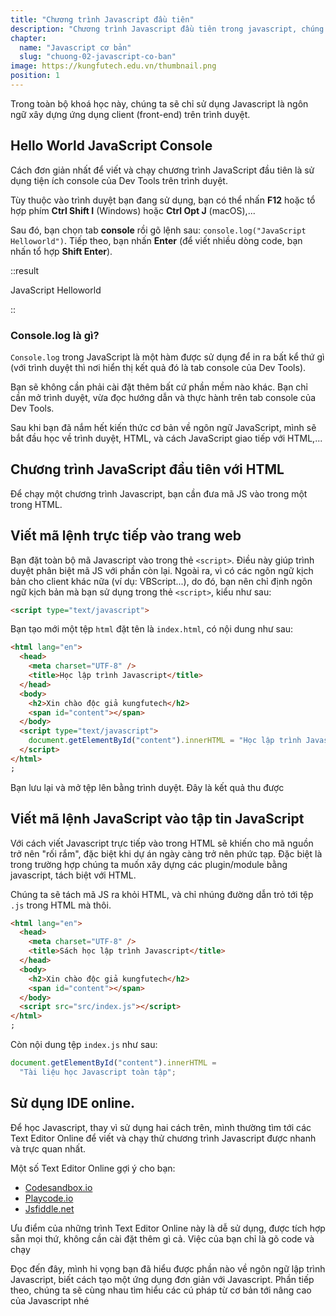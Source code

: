 ```yaml
---
title: "Chương trình Javascript đầu tiên"
description: "Chương trình Javascript đầu tiên trong javascript, chúng ta cùng tìm hiểu nhé"
chapter:
  name: "Javascript cơ bản"
  slug: "chuong-02-javascript-co-ban"
image: https://kungfutech.edu.vn/thumbnail.png
position: 1
---
```


Trong toàn bộ khoá học này, chúng ta sẽ chỉ sử dụng Javascript là ngôn ngữ xây dựng ứng dụng client (front-end) trên trình duyệt.

## Hello World JavaScript Console

Cách đơn giản nhất để viết và chạy chương trình JavaScript đầu tiên là sử dụng tiện ích console của Dev Tools trên trình duyệt.

Tùy thuộc vào trình duyệt bạn đang sử dụng, bạn có thể nhấn **F12** hoặc tổ hợp phím **Ctrl Shift I** (Windows) hoặc **Ctrl Opt J** (macOS),...

Sau đó, bạn chọn tab **console** rồi gõ lệnh sau: `console.log("JavaScript Helloworld")`. Tiếp theo, bạn nhấn **Enter** (để viết nhiều dòng code, bạn nhấn tổ hợp **Shift Enter**).

::result

JavaScript Helloworld<br/>

::

### Console.log là gì?

`Console.log` trong JavaScript là một hàm được sử dụng để in ra bất kể thứ gì (với trình duyệt thì nơi hiển thị kết quả đó là tab console của Dev Tools).

Bạn sẽ không cần phải cài đặt thêm bất cứ phần mềm nào khác. Bạn chỉ cần mở trình duyệt, vừa đọc hướng dẫn và thực hành trên tab console của Dev Tools.

Sau khi bạn đã nắm hết kiến thức cơ bản về ngôn ngữ JavaScript, mình sẽ bắt đầu học về trình duyệt, HTML, và cách JavaScript giao tiếp với HTML,...

## Chương trình JavaScript đầu tiên với HTML

Để chạy một chương trình Javascript, bạn cần đưa mã JS vào trong một trong HTML.

## Viết mã lệnh trực tiếp vào trang web

Bạn đặt toàn bộ mã Javascript vào trong thẻ `<script>`. Điều này giúp trình duyệt phân biệt mã JS với phần còn lại. Ngoài ra, vì có các ngôn ngữ kịch bản cho client khác nữa (ví dụ: VBScript...), do đó, bạn nên chỉ định ngôn ngữ kịch bản mà bạn sử dụng trong thẻ `<script>`, kiểu như sau:

```html
<script type="text/javascript">
```

Bạn tạo mới một tệp `html` đặt tên là `index.html`, có nội dung như sau:

```html
<html lang="en">
  <head>
    <meta charset="UTF-8" />
    <title>Học lập trình Javascript</title>
  </head>
  <body>
    <h2>Xin chào độc giả kungfutech</h2>
    <span id="content"></span>
  </body>
  <script type="text/javascript">
    document.getElementById("content").innerHTML = "Học lập trình Javascript ";
  </script>
</html>
;
```

Bạn lưu lại và mở tệp lên bằng trình duyệt. Đây là kết quả thu được

## Viết mã lệnh JavaScript vào tập tin JavaScript

Với cách viết Javascript trực tiếp vào trong HTML sẽ khiến cho mã nguồn trở nên "rối rắm", đặc biệt khi dự án ngày càng trở nên phức tạp. Đặc biệt là trong trường hợp chúng ta muốn xây dựng các plugin/module bằng javascript, tách biệt với HTML.

Chúng ta sẽ tách mã JS ra khỏi HTML, và chỉ nhúng đường dẫn trỏ tới tệp `.js` trong HTML mà thôi.

```html
<html lang="en">
  <head>
    <meta charset="UTF-8" />
    <title>Sách học lập trình Javascript</title>
  </head>
  <body>
    <h2>Xin chào độc giả kungfutech</h2>
    <span id="content"></span>
  </body>
  <script src="src/index.js"></script>
</html>
;
```

Còn nội dung tệp `index.js` như sau:

```js
document.getElementById("content").innerHTML =
  "Tài liệu học Javascript toàn tập";
```

## Sử dụng IDE online.

Để học Javascript, thay vì sử dụng hai cách trên, mình thường tìm tới các Text Editor Online để viết và chạy thử chương trình Javascript được nhanh và trực quan nhất.

Một số Text Editor Online gợi ý cho bạn:

- [Codesandbox.io](https://codesandbox.io/)
- [Playcode.io](https://playcode.io/)
- [Jsfiddle.net](https://jsfiddle.net/)

Ưu điểm của những trình Text Editor Online này là dễ sử dụng, được tích hợp sẵn mọi thứ, không cần cài đặt thêm gì cả. Việc của bạn chỉ là gõ code và chạy

Đọc đến đây, mình hi vọng bạn đã hiểu được phần nào về ngôn ngữ lập trình Javascript, biết cách tạo một ứng dụng đơn giản với Javascript. Phần tiếp theo, chúng ta sẽ cùng nhau tìm hiểu các cú pháp từ cơ bản tới nâng cao của Javascript nhé
